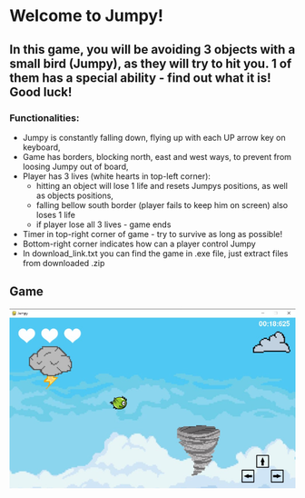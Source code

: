  # Welcome to Jumpy!
 
 ## In this game, you will be avoiding 3 objects with a small bird (Jumpy), as they will try to hit you. 1 of them has a special ability - find out what it is! Good luck!

 ### Functionalities:
 - Jumpy is constantly falling down, flying up with each UP arrow key on keyboard,
 - Game has borders, blocking north, east and west ways, to prevent from loosing Jumpy out of board,
 - Player has 3 lives (white hearts in top-left corner):
   - hitting an object will lose 1 life and resets Jumpys positions, as well as objects positions,
   - falling bellow south border (player fails to keep him on screen) also loses 1 life
   - if player lose all 3 lives - game ends
 - Timer in top-right corner of game - try to survive as long as possible!
 - Bottom-right corner indicates how can a player control Jumpy
 - In download_link.txt you can find the game in .exe file, just extract files from downloaded .zip


 ## Game
![new_game](screens/game.jpg)
